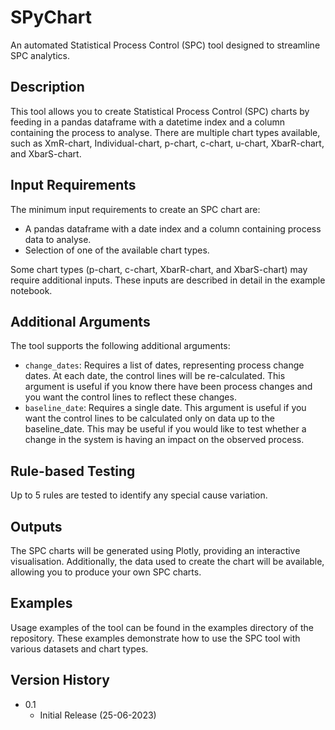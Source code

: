 # SPyChart

An automated Statistical Process Control (SPC) tool designed to streamline SPC analytics.

## Description

This tool allows you to create Statistical Process Control (SPC) charts by feeding in a pandas dataframe with a datetime index and a column containing the process to analyse. There are multiple chart types available, such as XmR-chart, Individual-chart, p-chart, c-chart, u-chart, XbarR-chart, and XbarS-chart.

## Input Requirements

The minimum input requirements to create an SPC chart are:

- A pandas dataframe with a date index and a column containing process data to analyse.
- Selection of one of the available chart types.

Some chart types (p-chart, c-chart, XbarR-chart, and XbarS-chart) may require additional inputs. These inputs are described in detail in the example notebook.

## Additional Arguments

The tool supports the following additional arguments:

- `change_dates`: Requires a list of dates, representing process change dates. At each date, the control lines will be re-calculated. This argument is useful if you know there have been process changes and you want the control lines to reflect these changes.
- `baseline_date`: Requires a single date. This argument is useful if you want the control lines to be calculated only on data up to the baseline_date. This may be useful if you would like to test whether a change in the system is having an impact on the observed process.

## Rule-based Testing

Up to 5 rules are tested to identify any special cause variation.

## Outputs

The SPC charts will be generated using Plotly, providing an interactive visualisation. Additionally, the data used to create the chart will be available, allowing you to produce your own SPC charts.

## Examples

Usage examples of the tool can be found in the examples directory of the repository. These examples demonstrate how to use the SPC tool with various datasets and chart types.

## Version History

* 0.1
    * Initial Release (25-06-2023)





